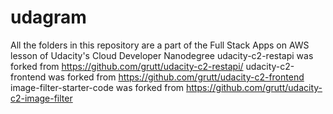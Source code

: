 # udagram
All the folders in this repository are a part of the Full Stack Apps on AWS lesson of Udacity's Cloud Developer Nanodegree
udacity-c2-restapi was forked from https://github.com/grutt/udacity-c2-restapi/
udacity-c2-frontend was forked from https://github.com/grutt/udacity-c2-frontend
image-filter-starter-code was forked from https://github.com/grutt/udacity-c2-image-filter
